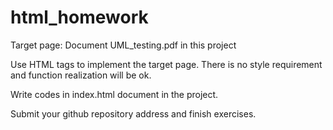 # html_homework
Target page: Document UML_testing.pdf in this project

Use HTML tags to implement the target page. There is no style requirement and function realization will be ok.

Write codes in index.html document in the project.

Submit your github repository address and finish exercises.
